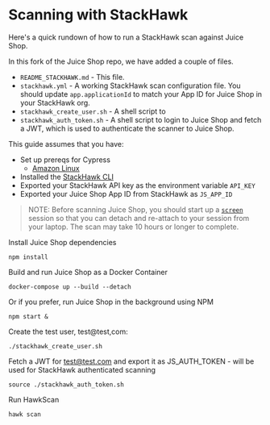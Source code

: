 # Scanning with StackHawk

Here's a quick rundown of how to run a StackHawk scan against Juice Shop.

In this fork of the Juice Shop repo, we have added a couple of files.
 * `README_STACKHAWK.md` - This file.
 * `stackhawk.yml` - A working StackHawk scan configuration file. You should update `app.applicationId` to match your App ID for Juice Shop in your StackHawk org.
 * `stackhawk_create_user.sh` - A shell script to 
 * `stackhawk_auth_token.sh` - A shell script to login to Juice Shop and fetch a JWT, which is used to authenticate the scanner to Juice Shop.

This guide assumes that you have:
 * Set up prereqs for Cypress
   * [Amazon Linux](README_AMAZON_LINUX.md)
 * Installed the [StackHawk CLI](https://docs.stackhawk.com/stackhawk-cli/)
 * Exported your StackHawk API key as the environment variable `API_KEY`
 * Exported your Juice Shop App ID from StackHawk as `JS_APP_ID`

> NOTE: Before scanning Juice Shop, you should start up a [`screen`](https://www.baeldung.com/linux/screen-command) session so that you can detach and re-attach to your session from your laptop. The scan may take 10 hours or longer to complete.

Install Juice Shop dependencies
```shell
npm install
```

Build and run Juice Shop as a Docker Container
```shell
docker-compose up --build --detach
```

Or if you prefer, run Juice Shop in the background using NPM
```shell
npm start &
```

Create the test user, test@test,com:
```shell
./stackhawk_create_user.sh
```

Fetch a JWT for test@test.com and export it as JS_AUTH_TOKEN - will be used for StackHawk authenticated scanning
```shell
source ./stackhawk_auth_token.sh
```

Run HawkScan
```shell
hawk scan
```
